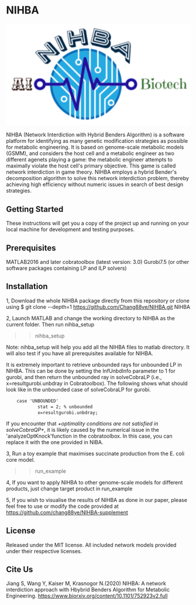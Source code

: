 # **NIHBA**

![](nihba.png)

NIHBA (Network Interdiction with Hybrid Benders Algorithm) is a software platform for identifying as many genetic modification strategies as possible for metabolic engineering. It is based on genome-scale metabolic models (GSMM), and considers the host 
cell and a metabolic engineer as two different agenets playing a game: the metabolic engineer attempts to maximally violate the host cell's primary objective. This game is called network interdiction in game theory. NIHBA employs a hybrid Bender's decomposition algorithm to solve this network interdiction problem, thereby achieving high efficiency without numeric issues in search of best design strategies.

## Getting Started

These instructions will get you a copy of the project up and running on your local machine for development and testing purposes. 

## Prerequisites

MATLAB2016 and later
cobratoolbox (latest version: 3.0)
Gurobi7.5 (or other software packages containing LP and ILP solvers)

## Installation

1, Download the whole NIHBA package directly from this repository or clone using
$ git clone --depth=1 https://github.com/Chang88ye/NIHBA.git NIHBA

2, Launch MATLAB and change the working directory to NIHBA as the current folder. Then run nihba_setup

>> nihba_setup

Note: nihba_setup will help you add all the NIHBA files to matlab directory. It will also test if you have all prerequisites available for NIHBA.

It is extremely important to retrieve unbounded rays for unbounded LP in NIHBA. This can be done by setting the InfUnbdInfo parameter to 1 for gurobi, and then return the unbounded ray in solveCobraLP (i.e., x=resultgurobi.unbdray in Cobratoolbox). The following shows what should look like in the unbounded case of solveCobraLP for gurobi.

        case 'UNBOUNDED'
                stat = 2; % unbounded
                x=resultgurobi.unbdray;

If you encounter that _+optimality conditions are not satisfied in solveCobraQP+_, it is likely caused by the numerical issue in the 'analyzeOptKnock'function in the cobratoolbox. In this case, you can replace it with the one provided in NIBA.

3, Run a toy example that maximises succinate production from the E. coli core model.

>> run_example

4, If you want to apply NIHBA to other genome-scale models for different products, just change target product in run_example

5, If you wish to visualise the results of NIHBA as done in our paper, please feel free to use or modify the code provided at 
https://github.com/chang88ye/NIHBA-supplement

## License

Released under the MIT license. All included network models provided under their respective licenses.

## Cite Us

Jiang S, Wang Y, Kaiser M, Krasnogor N.(2020) NIHBA: A network interdiction approach with Hbybrid Benders Algorithm for Metabolic Engineering. https://www.biorxiv.org/content/10.1101/752923v2.full
